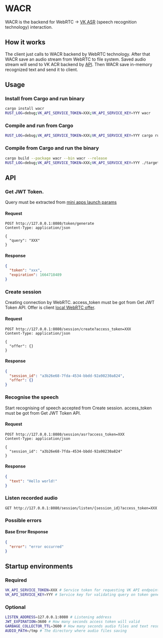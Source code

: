 # WACR
WACR is the backend for WebRTC -> [VK ASR](https://vk.com/voice-tech) (speech recognition technology) interaction.

## How it works
The client just calls to WACR backend by WebRTC technology. 
After that WACR save an audio stream from WebRTC to file system.
Saved audio stream will send to VK ACR backend by [API](https://dev.vk.com/api/voice-tech). 
Then WACR save in-memory recognized text and send it to client.

## Usage
### Install from Cargo and run binary
```bash
cargo install wacr
RUST_LOG=debug;VK_API_SERVICE_TOKEN=XXX;VK_API_SERVICE_KEY=YYY wacr
```
### Compile and run from Cargo
```bash
RUST_LOG=debug;VK_API_SERVICE_TOKEN=XXX;VK_API_SERVICE_KEY=YYY cargo run --package wacr --bin wacr
```
### Compile from Cargo and run the binary
```bash
cargo build --package wacr --bin wacr --release
RUST_LOG=debug;VK_API_SERVICE_TOKEN=XXX;VK_API_SERVICE_KEY=YYY ./target/release/wacr
```

## API
### Get JWT Token. 
Query must be extracted from [mini apps launch params](https://dev.vk.com/mini-apps/development/launch-params-sign)
#### Request
```http request
POST http://127.0.0.1:8080/token/generate
Content-Type: application/json

{
  "query": "XXX"
}
```

#### Response
```json
{
  "token": "xxx",
  "expiration": 1664718489
}
```
### Create session
Creating connection by WebRTC. access_token must be got from Get JWT Token API.
Offer is client [local WebRTC offer](https://developer.mozilla.org/en-US/docs/Web/API/RTCPeerConnection/createOffer).
#### Request
```http request
POST http://127.0.0.1:8080/session/create?access_token=XXX
Content-Type: application/json

{
  "offer": {}
}
```

#### Response
```json
{
  "session_id": "a3b26e68-7fda-4534-bbdd-92a98230a824",
  "offer": {}
}
```

### Recognise the speech
Start recognising of speech accepted from Create session. access_token must be got from Get JWT Token API.
#### Request
```http request
POST http://127.0.0.1:8080/session/asr?access_token=XXX
Content-Type: application/json

{
  "session_id": "a3b26e68-7fda-4534-bbdd-92a98230a824"
}
```

#### Response
```json
{
  "text": "Hello world!"
}
```

### Listen recorded audio
```http request
GET http://127.0.0.1:8080/session/listen/{session_id}?access_token=XXX
```

### Possible errors
#### Base Error Response
```json
{
  "error": "error occurred"
}
```

## Startup environments
### Required
```bash
VK_API_SERVICE_TOKEN=XXX # Service token for requesting VK API endpoints
VK_API_SERVICE_KEY=YYY # Service key for validating query on token generation
```

### Optional
```bash
LISTEN_ADDRESS=127.0.0.1:8080 # Listening address
JWT_EXPIRATION=3600 # How many seconds access token will valid
GARBAGE_COLLECTOR_TTL=3600 # How many seconds audio files and text results will alive
AUDIO_PATH=/tmp # The directory where audio files saving
```
